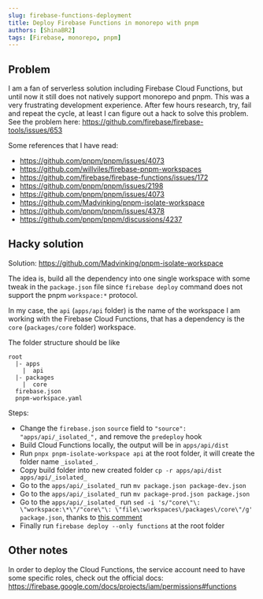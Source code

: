 ```yaml
---
slug: firebase-functions-deployment
title: Deploy Firebase Functions in monorepo with pnpm
authors: [ShinaBR2]
tags: [Firebase, monorepo, pnpm]
---
```


## Problem

I am a fan of serverless solution including Firebase Cloud Functions, but until now it still does not natively support monorepo and pnpm. This was a very frustrating development experience. After few hours research, try, fail and repeat the cycle, at least I can figure out a hack to solve this problem. See the problem here: https://github.com/firebase/firebase-tools/issues/653

Some references that I have read:

- https://github.com/pnpm/pnpm/issues/4073
- https://github.com/willviles/firebase-pnpm-workspaces
- https://github.com/firebase/firebase-functions/issues/172
- https://github.com/pnpm/pnpm/issues/2198
- https://github.com/pnpm/pnpm/issues/4073
- https://github.com/Madvinking/pnpm-isolate-workspace
- https://github.com/pnpm/pnpm/issues/4378
- https://github.com/pnpm/pnpm/discussions/4237

## Hacky solution

Solution: https://github.com/Madvinking/pnpm-isolate-workspace

The idea is, build all the dependency into one single workspace with some tweak in the `package.json` file since `firebase deploy` command does not support the pnpm `workspace:*` protocol.

In my case, the `api` (`apps/api` folder) is the name of the workspace I am working with the Firebase Cloud Functions, that has a dependency is the `core` (`packages/core` folder) workspace.

The folder structure should be like

```
root
  |- apps
    |  api
  |- packages
    |  core
  firebase.json
  pnpm-workspace.yaml
```

Steps:

- Change the `firebase.json` `source` field to `"source": "apps/api/_isolated_",` and remove the `predeploy` hook
- Build Cloud Functions locally, the output will be in `apps/api/dist`
- Run `pnpx pnpm-isolate-workspace api` at the root folder, it will create the folder name `_isolated_`.
- Copy build folder into new created folder `cp -r apps/api/dist apps/api/_isolated_`
- Go to the `apps/api/_isolated_` run `mv package.json package-dev.json`
- Go to the `apps/api/_isolated_` run `mv package-prod.json package.json`
- Go to the `apps/api/_isolated_` run `sed -i 's/"core\"\: \"workspace:\*\"/"core\"\: \"file\:workspaces\/packages\/core\"/g' package.json`, thanks to [this comment](https://github.com/firebase/firebase-tools/issues/653#issuecomment-827960976)
- Finally run `firebase deploy --only functions` at the root folder

## Other notes

In order to deploy the Cloud Functions, the service account need to have some specific roles, check out the official docs: https://firebase.google.com/docs/projects/iam/permissions#functions
